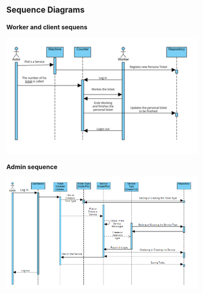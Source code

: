 ## Sequence Diagrams ##

### Worker and client sequens ###
![picture alt](https://github.com/IvoRum/TicketSystem/blob/main/Documents/SequenceDiagram/ActorAndWorker.png "Actor And Worker")

### Admin sequence ###
![picture alt](https://github.com/IvoRum/TicketSystem/blob/main/Documents/SequenceDiagram/AdminAuteringTicket.png "Admin doing admin work")